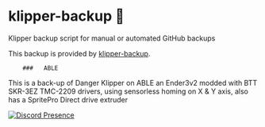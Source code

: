 # klipper-backup 💾 
Klipper backup script for manual or automated GitHub backups 

This backup is provided by [klipper-backup](https://github.com/Staubgeborener/klipper-backup).

        ###   ABLE

This is a back-up of Danger Klipper on ABLE an Ender3v2 modded with BTT SKR-3EZ TMC-2209 drivers, using sensorless homing
on X & Y axis, also has a SpritePro Direct drive extruder


[![Discord Presence](https://lanyard.cnrad.dev/api/:Bradford1040)](https://discord.com/users/:Bradford1040)
